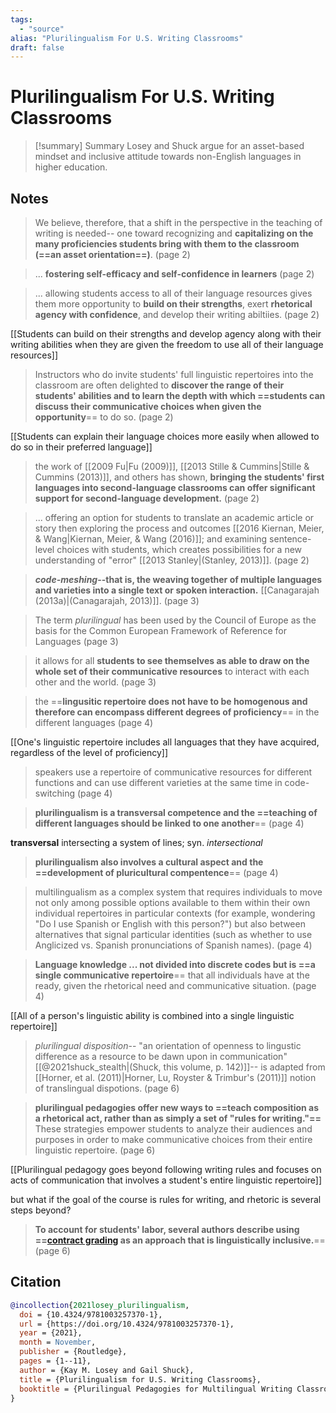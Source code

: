 ```yaml
---
tags:
  - "source"
alias: "Plurilingualism For U.S. Writing Classrooms"
draft: false
---
```

# Plurilingualism For U.S. Writing Classrooms

> [!summary] Summary
> Losey and Shuck argue for an asset-based mindset and inclusive attitude towards non-English languages in higher education.

## Notes
> We believe, therefore, that a shift in the perspective in the teaching of writing is needed-- one toward recognizing and **capitalizing on the many proficiencies students bring with them to the classroom (==an asset orientation==)**. (page 2)

> ... **fostering self-efficacy and self-confidence in learners** (page 2)

> ... allowing students access to all of their language resources gives them more opportunity to **build on their strengths**, exert **rhetorical agency with confidence**, and develop their writing abiltiies. (page 2)

[[Students can build on their strengths and develop agency along with their writing abilities when they are given the freedom to use all of their language resources]]

> Instructors who do invite students' full linguistic repertoires into the classroom are often delighted to **discover the range of their students' abilities and to learn the depth with which ==students can discuss their communicative choices when given the opportunity**== to do so. (page 2)

[[Students can explain their language choices more easily when allowed to do so in their preferred language]]

> the work of [[2009 Fu|Fu (2009)]], [[2013 Stille & Cummins|Stille & Cummins (2013)]], and others has shown, **bringing the students' first languages into second-language classrooms can offer significant support for second-language development.** (page 2)

> ... offering an option for students to translate an academic article or story then exploring the process and outcomes [[2016 Kiernan, Meier, & Wang|Kiernan, Meier, & Wang (2016)]]; and examining sentence-level choices with students, which creates possibilities for a new understanding of "error" [[2013 Stanley|(Stanley, 2013)]]. (page 2)

> ***code-meshing*--that is, the weaving together of multiple languages and varieties into a single text or spoken interaction.** [[Canagarajah (2013a)|(Canagarajah, 2013)]]. (page 3)

> The term *plurilingual* has been used by the Council of Europe as the basis for the Common European Framework of Reference for Languages (page 3)

> it allows for all **students to see themselves as able to draw on the whole set of their communicative resources** to interact with each other and the world. (page 3)

> the ==**lingusitic repertoire does not have to be homogenous and therefore can encompass different degrees of proficiency**== in the different languages (page 4)

[[One's linguistic repertoire includes all languages that they have acquired, regardless of the level of proficiency]]

> speakers use a repertoire of communicative resources for different functions and can use different varieties at the same time in code-switching (page 4)

> **plurilingualism is a transversal competence and the ==teaching of different languages should be linked to one another**== (page 4)

**transversal** intersecting a system of lines; syn. *intersectional*

> **plurilingualism also involves a cultural aspect and the ==development of pluricultural compentence**== (page 4)

> multilingualism as a complex system that requires individuals to move not only among possible options available to them within their own individual repertoires in particular contexts (for example, wondering "Do I use Spanish or English with this person?") but also between alternatives that signal particular identities (such as whether to use Anglicized vs. Spanish pronunciations of Spanish names). (page 4)

> **Language knowledge ... not divided into discrete codes but is ==a single communicative repertoire**== that all individuals have at the ready, given the rhetorical need and communicative situation. (page 4)

[[All of a person's linguistic ability is combined into a single linguistic repertoire]]

> *plurilingual disposition*-- "an orientation of openness to lingustic difference as a resource to be dawn upon in communication" [[@2021shuck_stealth|(Shuck, this volume, p. 142)]]-- is adapted from [[Horner, et al. (2011)|Horner, Lu, Royster & Trimbur's (2011)]] notion of translingual dispotions. (page 6)

> **plurilingual pedagogies offer new ways to ==teach composition as a rhetorical act, rather than as simply a set of "rules for writing."==** These strategies empower students to analyze their audiences and purposes in order to make communicative choices from their entire linguistic repertoire. (page 6)

[[Plurilingual pedagogy goes beyond following writing rules and focuses on acts of communication that involves a student's entire linguistic repertoire]]

but what if the goal of the course is rules for writing, and rhetoric is several steps beyond?

> **To account for students' labor, several authors describe using ==[contract grading](https://en.wikipedia.org/wiki/Contract_grading) as an approach that is linguistically inclusive.**== (page 6)
## Citation

```bibtex
@incollection{2021losey_plurilingualism,
  doi = {10.4324/9781003257370-1},
  url = {https://doi.org/10.4324/9781003257370-1},
  year = {2021},
  month = November,
  publisher = {Routledge},
  pages = {1--11},
  author = {Kay M. Losey and Gail Shuck},
  title = {Plurilingualism for U.S. Writing Classrooms},
  booktitle = {Plurilingual Pedagogies for Multilingual Writing Classrooms}
}
```

